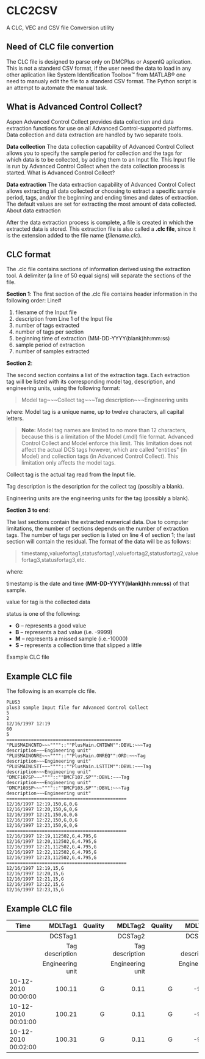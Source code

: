 # CLC2CSV
A CLC, VEC and CSV file Conversion utility

## Need of CLC file convertion

The CLC file is designed to parse only on DMCPlus or AspenIQ aplication. This is not a standerd CSV format, if the user need the data to load in any other aplication like System Identification Toolbox™ from MATLAB® one need to manualy edit the file to a standerd CSV format. The Python script is an attempt to automate the manual task.

## What is Advanced Control Collect?

Aspen Advanced Control Collect provides data collection and data extraction functions for use on all Advanced Control-supported platforms. Data collection and data extraction are handled by two separate tools.

**Data collection**
The data collection capability of Advanced Control Collect allows you to specify the sample period for collection and the tags for which data is to be collected, by adding them to an Input file. This Input file is run by Advanced Control Collect when the data collection process is started.
What is Advanced Control Collect?

**Data extraction**
The data extraction capability of Advanced Control Collect allows extracting all data collected or choosing to extract a specific sample period, tags, and/or the beginning and ending times and dates of extraction. The default values are set for extracting the most amount of data collected.
About data extraction

After the data extraction process is complete, a file is created in which the extracted data is stored. This extraction file is also called a **.clc file**, since it is the extension added to the file name (*filename.clc*).

## **CLC format**

The .clc file contains sections of information derived using the extraction tool. A delimiter (a line of 50 equal signs) will separate the sections of the file.

**Section 1**:
The first section of the .clc file contains header information in the following order:
Line#	
1.	filename of the Input file
2.	description from Line 1 of the Input file
3.	number of tags extracted
4.	number of tags per section
5.	beginning time of extraction (MM-DD-YYYY(blank)hh:mm:ss)
6.	sample period of extraction
7.	number of samples extracted

**Section 2**:

The second section contains a list of the extraction tags. Each extraction tag will be listed with its corresponding model tag, description, and engineering units, using the following format:

>Model tag\~\~\~Collect tag\~\~\~Tag description\~\~\~Engineering units

where:
	Model tag is a unique name, up to twelve characters, all capital letters.

>**Note:** Model tag names are limited to no more than 12 characters, because this is a limitation of the Model (.mdl) file format. Advanced Control Collect and Model enforce this limit. This limitation does not affect the actual DCS tags however, which are called "entities" (in Model) and collection tags (in Advanced Control Collect). This limitation only affects the model tags.

Collect tag is the actual tag read from the Input file.

Tag description is the description for the collect tag (possibly a blank).

Engineering units are the engineering units for the tag (possibly a blank).

**Section 3 to end**:

The last sections contain the extracted numerical data. Due to computer limitations, the number of sections depends on the number of extraction tags. The number of tags per section is listed on line 4 of section 1; the last section will contain the residual. The format of the data will be as follows:

>timestamp,valuefortag1,statusfortag1,valuefortag2,statusfortag2,valuefortag3,statusfortag3,etc.

where:

timestamp is the date and time (**MM-DD-YYYY(blank)hh:mm:ss**) of that sample.

value for tag is the collected data

status is one of the following:

-   **G** – represents a good value
-   **B** – represents a bad value (i.e. -9999)
-   **M** – represents a missed sample (i.e.-10000)
-   **S** – represents a collection time that slipped a little

Example CLC file

## Example CLC file

The following is an example clc file.

	PLUS3
	plus3 sample Input file for Advanced Control Collect
	5
	2
	12/16/1997 12:19
	60
	5
	==========================================
	"PLUSMAINCNTD~~~""""::""PlusMain.CNTDWN"":DBVL:~~~Tag description~~~Engineering unit"
	"PLUSMAINONRE~~~""""::""PlusMain.ONREQ"":ORD:~~~Tag description~~~Engineering unit"
	"PLUSMAINLSTT~~~""""::""PlusMain.LSTTIM"":DBVL:~~~Tag description~~~Engineering unit"
	"DMCF107SP~~~""""::""DMCF107.SP"":DBVL:~~~Tag description~~~Engineering unit"
	"DMCP103SP~~~""""::""DMCP103.SP"":DBVL:~~~Tag description~~~Engineering unit"
	============================================
	12/16/1997 12:19,150,G,0,G
	12/16/1997 12:20,150,G,0,G
	12/16/1997 12:21,150,G,0,G
	12/16/1997 12:22,150,G,0,G
	12/16/1997 12:23,150,G,0,G
	============================================
	12/16/1997 12:19,112502,G,4.795,G
	12/16/1997 12:20,112502,G,4.795,G
	12/16/1997 12:21,112502,G,4.795,G
	12/16/1997 12:22,112502,G,4.795,G
	12/16/1997 12:23,112502,G,4.795,G
	============================================
	12/16/1997 12:19,15,G
	12/16/1997 12:20,15,G 
	12/16/1997 12:21,15,G 
	12/16/1997 12:22,15,G 
	12/16/1997 12:23,15,G 


## Example CLC file

| Time      | MDLTag1 | Quality | MDLTag2 | Quality | MDLTag2 | Quality |
| --------- | -----:| -----:| -----:| -----:| -----:| -----:|
|       | DCSTag1 |  | DCSTag2 |  | DCSTag2 |  |
|      | Tag description |  | Tag description |  | Tag description |  |
|      | Engineering unit |  | Engineering unit |  | Engineering unit |  |
| 10-12-2010 00:00:00  | 100.11 | G | 0.11 | G | -9999 | B |
| 10-12-2010 00:01:00  | 100.21 | G | 0.11 | G | -9999 | B |
| 10-12-2010 00:02:00  | 100.31 | G | 0.11 | G | -9999 | B |
